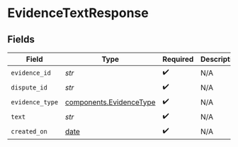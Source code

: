 # EvidenceTextResponse


## Fields

| Field                                                                | Type                                                                 | Required                                                             | Description                                                          |
| -------------------------------------------------------------------- | -------------------------------------------------------------------- | -------------------------------------------------------------------- | -------------------------------------------------------------------- |
| `evidence_id`                                                        | *str*                                                                | :heavy_check_mark:                                                   | N/A                                                                  |
| `dispute_id`                                                         | *str*                                                                | :heavy_check_mark:                                                   | N/A                                                                  |
| `evidence_type`                                                      | [components.EvidenceType](../../models/components/evidencetype.md)   | :heavy_check_mark:                                                   | N/A                                                                  |
| `text`                                                               | *str*                                                                | :heavy_check_mark:                                                   | N/A                                                                  |
| `created_on`                                                         | [date](https://docs.python.org/3/library/datetime.html#date-objects) | :heavy_check_mark:                                                   | N/A                                                                  |